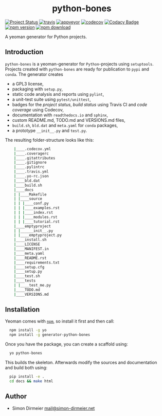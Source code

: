 <h1 align="center"> python-bones </h1>

[![Project Status](http://www.repostatus.org/badges/latest/wip.svg)](http://www.repostatus.org/#wip)
[![travis](https://travis-ci.org/dirmeier/python-bones.svg?branch=master)](https://travis-ci.org/dirmeier/python-bones)
[![appveyor](https://ci.appveyor.com/api/projects/status/6kpnkmlva9hio2hc?svg=true)](https://ci.appveyor.com/project/dirmeier/python-bones)
[![codecov](https://codecov.io/gh/dirmeier/python-bones/branch/master/graph/badge.svg)](https://codecov.io/gh/dirmeier/python-bones)
[![Codacy Badge](https://api.codacy.com/project/badge/Grade/cc7de342ad8245129d5cd1e1df98fb62)](https://www.codacy.com/app/simon-dirmeier/python-bones?utm_source=github.com&amp;utm_medium=referral&amp;utm_content=dirmeier/python-bones&amp;utm_campaign=Badge_Grade)
[![npm version](https://badge.fury.io/js/generator-python-bones.svg)](https://www.npmjs.com/package/generator-python-bones)
[![npm download](https://img.shields.io/npm/dt/generator-python-bones.svg)](https://www.npmjs.com/package/generator-python-bones)


A yeoman generator for Python projects.

## Introduction

`python-bones` is a yeoman-generator for `Python`-projects using `setuptools`. Projects created with `python-bones` are ready for publication to `pypi` and `conda`. The generator creates

* a GPL3 license,
* packaging with `setup.py`,
* static code analysis and reports using `pylint`,
* a unit-test suite using `pytest/unittest`,
* badges for the *project status*, *build status* using Travis CI and *code coverage* using Codecov,
* documentation with `readthedocs.io` and `sphinx`,
* custom README.md, TODO.md and VERSIONS.md files,
* `build.sh`, `bld.dat` and `meta.yaml` for `conda` packages,
* a prototype `__init__.py` and `test.py`.

The resulting folder-structure looks like this:

```sh
    |____.codecov.yml
    |____.coveragerc
    |____.gitattributes
    |____.gitignore
    |____.pylintrc
    |____.travis.yml
    |____.yo-rc.json
    |____bld.dat
    |____build.sh
    |____docs
    | |____Makefile
    | |____source
    | | |____conf.py
    | | |____examples.rst
    | | |____index.rst
    | | |____modules.rst
    | | |____tutorial.rst
    |____emptyproject
    | |______init__.py
    | |____emptyproject.py
    |____install.sh
    |____LICENSE
    |____MANIFEST.in
    |____meta.yaml
    |____README.rst
    |____requirements.txt
    |____setup.cfg
    |____setup.py
    |____test.sh
    |____tests
    | |____test_me.py
    |____TODO.md
    |____VERSIONS.md
```

## Installation

Yeoman comes with [```npm```](https://nodejs.org/en/download/current/), so install it first and then call:

```sh
  npm install -g yo
  npm install -g generator-python-bones
```

Once you have the package, you can create a scaffold using:

```sh
  yo python-bones
```

This builds the skeleton. Afterwards modify the sources and documentation and build both using:

```sh
  pip install -e .
  cd docs && make html
```

## Author

* Simon Dirmeier <a href="mailto:mail@simon-dirmeier.net">mail@simon-dirmeier.net</a>
